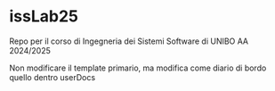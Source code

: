 # issLab25
Repo per il corso di Ingegneria dei Sistemi Software di UNIBO AA 2024/2025

Non modificare il template primario, ma modifica come diario di bordo quello dentro userDocs
